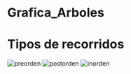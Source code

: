 # Grafica_Arboles
# Tipos de recorridos
![preorden](https://github.com/Carlos11-tech/Grafica_Arboles/assets/166523461/035e0260-d1de-40fb-9214-b7775fface6e)
![postorden](https://github.com/Carlos11-tech/Grafica_Arboles/assets/166523461/5ffcc8af-eca5-4fb7-92e3-acf7c029c361)
![inorden](https://github.com/Carlos11-tech/Grafica_Arboles/assets/166523461/41aaf16e-42d7-4acc-95da-b63d08a6fc4f)

